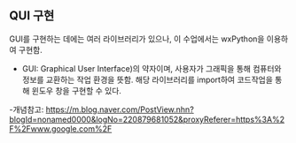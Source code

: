 ## QUI 구현
GUI를 구현하는 데에는 여러 라이브러리가 있으나, 이 수업에서는 wxPython을 이용하여 구현함.
- GUI: Graphical User Interface)의 약자이며, 사용자가 그래픽을 통해 컴퓨터와 정보를 교환하는 작업 환경을 뜻함.
해당 라이브러리를 import하여 코드작업을 통해 윈도우 창을 구현할 수 있다.



-개념참고: https://m.blog.naver.com/PostView.nhn?blogId=nonamed0000&logNo=220879681052&proxyReferer=https%3A%2F%2Fwww.google.com%2F
